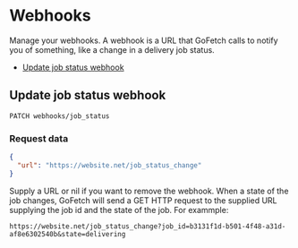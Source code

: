 # Webhooks

Manage your webhooks. A webhook is a URL that GoFetch calls to notify you of something, like a change in a delivery job status.

* [Update job status webhook](#create-a-webhook)

## Update job status webhook

`PATCH webhooks/job_status`

### Request data

```JSON
{
  "url": "https://website.net/job_status_change"
}
```

Supply a URL or nil if you want to remove the webhook. When a state of the job changes, GoFetch will send a GET HTTP request to the supplied URL supplying the job id and the state of the job. For exammple:

```
https://website.net/job_status_change?job_id=b3131f1d-b501-4f48-a31d-af8e6302540b&state=delivering
```